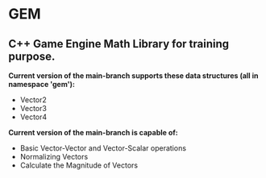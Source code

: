 # GEM

## C++ Game Engine Math Library for training purpose.

**Current version of the main-branch supports these data structures (all in namespace 'gem'):**
- Vector2
- Vector3
- Vector4

**Current version of the main-branch is capable of:**
- Basic Vector-Vector and Vector-Scalar operations
- Normalizing Vectors
- Calculate the Magnitude of Vectors
